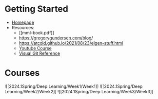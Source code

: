 # Getting Started
* [Homepage](https://docs.google.com/document/d/1IQuqqdEJjJYT62Y_I0OtK_lyjwNPMCOJMDoZK7fywvs/edit)
* Resources:
	* [[mml-book.pdf]]
	* https://gregorygundersen.com/blog/
	* https://atcold.github.io/2021/08/23/eigen-stuff.html
	* [Youtube Course](https://www.youtube.com/playlist?list=PLLHTzKZzVU9d_3TcHbyiAjl5qCbpJR-o0)
	* [Visual Git Reference](https://marklodato.github.io/visual-git-guide/index-en.html)

# Courses
![[2024.1Spring/Deep Learning/Week1/Week1]]
![[2024.1Spring/Deep Learning/Week2/Week2]]
![[2024.1Spring/Deep Learning/Week3/Week3]]